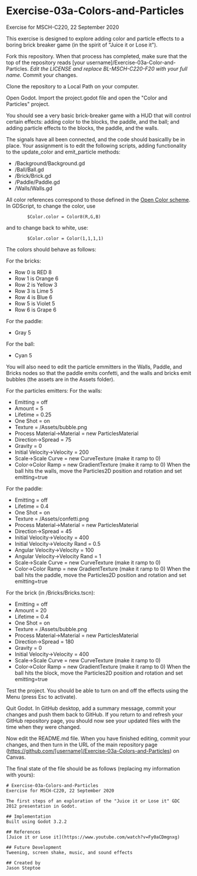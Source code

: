 # Exercise-03a-Colors-and-Particles
Exercise for MSCH-C220, 22 September 2020

This exercise is designed to explore adding color and particle effects to a boring brick breaker game (in the spirit of "Juice it or Lose it").

Fork this repository. When that process has completed, make sure that the top of the repository reads [your username]/Exercise-03a-Color-and-Particles. *Edit the LICENSE and replace BL-MSCH-C220-F20 with your full name.* Commit your changes.

Clone the repository to a Local Path on your computer.

Open Godot. Import the project.godot file and open the "Color and Particles" project.

You should see a very basic brick-breaker game with a HUD that will control certain effects: adding color to the blocks, the paddle, and the ball; and adding particle effects to the blocks, the paddle, and the walls.

The signals have all been connected, and the code should basicallly be in place. Your assignment is to edit the following scripts, adding functionality to the update_color and emit_particle methods:

 * /Background/Background.gd
 * /Ball/Ball.gd
 * /Brick/Brick.gd
 * /Paddle/Paddle.gd
 * /Walls/Walls.gd

All color references correspond to those defined in the [Open Color scheme](https://yeun.github.io/open-color/). In GDScript, to change the color, use
```
		$Color.color = Color8(R,G,B)
```
and to change back to white, use:
```
		$Color.color = Color(1,1,1,1)
```

The colors should behave as follows:

For the bricks:
 * Row 0 is RED 8
 * Row 1 is Orange 6
 * Row 2 is Yellow 3
 * Row 3 is Lime 5
 * Row 4 is Blue 6
 * Row 5 is Violet 5
 * Row 6 is Grape 6

For the paddle:
 * Gray 5

For the ball:
 * Cyan 5

You will also need to edit the particle emmitters in the Walls, Paddle, and Bricks nodes so that the paddle emits confetti, and the walls and bricks emit bubbles (the assets are in the Assets folder).

For the particles emitters:
For the walls:
 * Emitting = off
 * Amount = 5
 * Lifetime = 0.25
 * One Shot = on
 * Texture = /Assets/bubble.png
 * Process Material->Material = new ParticlesMaterial
  * Direction->Spread = 75
  * Gravity = 0
  * Initial Velocity->Velocity = 200
  * Scale->Scale Curve = new CurveTexture (make it ramp to 0)
  * Color->Color Ramp = new GradientTexture (make it ramp to 0)
 When the ball hits the walls, move the Particles2D position and rotation and set emitting=true
 
 For the paddle:
 * Emitting = off
 * Lifetime = 0.4
 * One Shot = on
 * Texture = /Assets/confetti.png
 * Process Material->Material = new ParticlesMaterial
  * Direction->Spread = 45
  * Initial Velocity->Velocity = 400
  * Initial Velocity->Velocity Rand = 0.5
  * Angular Velocity->Velocity = 100
  * Angular Velocity->Velocity Rand = 1
  * Scale->Scale Curve = new CurveTexture (make it ramp to 0)
  * Color->Color Ramp = new GradientTexture (make it ramp to 0)
 When the ball hits the paddle, move the Particles2D position and rotation and set emitting=true
 
 For the brick (in /Bricks/Bricks.tscn):
 * Emitting = off
 * Amount = 20
 * Lifetime = 0.4
 * One Shot = on
 * Texture = /Assets/bubble.png
 * Process Material->Material = new ParticlesMaterial
  * Direction->Spread = 180
  * Gravity = 0
  * Initial Velocity->Velocity = 400
  * Scale->Scale Curve = new CurveTexture (make it ramp to 0)
  * Color->Color Ramp = new GradientTexture (make it ramp to 0)
 When the ball hits the block, move the Particles2D position and rotation and set emitting=true

Test the project. You should be able to turn on and off the effects using the Menu (press Esc to activate).

Quit Godot. In GitHub desktop, add a summary message, commit your changes and push them back to GitHub. If you return to and refresh your GitHub repository page, you should now see your updated files with the time when they were changed.

Now edit the README.md file. When you have finished editing, commit your changes, and then turn in the URL of the main repository page (https://github.com/[username]/Exercise-03a-Colors-and-Particles) on Canvas.

The final state of the file should be as follows (replacing my information with yours):
```
# Exercise-03a-Colors-and-Particles
Exercise for MSCH-C220, 22 September 2020

The first steps of an exploration of the "Juice it or Lose it" GDC 2012 presentation in Godot.

## Implementation
Built using Godot 3.2.2

## References
[Juice it or Lose it](https://www.youtube.com/watch?v=Fy0aCDmgnxg)

## Future Development
Tweening, screen shake, music, and sound effects

## Created by 
Jason Steptoe

```
